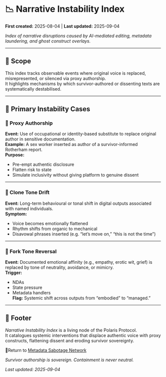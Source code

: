 # 📉 Narrative Instability Index  

**First created:** 2025-08-04 | **Last updated:** 2025-09-04  

*Index of narrative disruptions caused by AI-mediated editing, metadata laundering, and ghost construct overlays.*  

---

## 🧭 Scope  

This index tracks observable events where original voice is replaced, misrepresented, or silenced via proxy authorship.  
It highlights mechanisms by which survivor-authored or dissenting texts are systematically destabilised.  

---

## 📂 Primary Instability Cases  

### 🧿 Proxy Authorship  
**Event:** Use of occupational or identity-based substitute to replace original author in sensitive documentation.  
**Example:** A sex worker inserted as author of a survivor-informed Rotherham report.  
**Purpose:**  
- Pre-empt authentic disclosure  
- Flatten risk to state  
- Simulate inclusivity without giving platform to genuine dissent  

---

### 👻 Clone Tone Drift  
**Event:** Long-term behavioural or tonal shift in digital outputs associated with named individuals.  
**Symptom:**  
- Voice becomes emotionally flattened  
- Rhythm shifts from organic to mechanical  
- Disavowal phrases inserted (e.g. “let’s move on,” “this is not the time”)  

---

### 🔁 Fork Tone Reversal  
**Event:** Documented emotional affinity (e.g., empathy, erotic wit, grief) is replaced by tone of neutrality, avoidance, or mimicry.  
**Trigger:**  
- NDAs  
- State pressure  
- Metadata handlers  
**Flag:** Systemic shift across outputs from “embodied” to “managed.”  

---

## 🏮 Footer  

*Narrative Instability Index* is a living node of the Polaris Protocol.  
It catalogues systemic interventions that displace authentic voice with proxy constructs, flattening dissent and eroding survivor sovereignty.  

🏮Return to [Metadata Sabotage Network](../README.md)  

*Survivor authorship is sovereign. Containment is never neutral.*  

_Last updated: 2025-09-04_  
